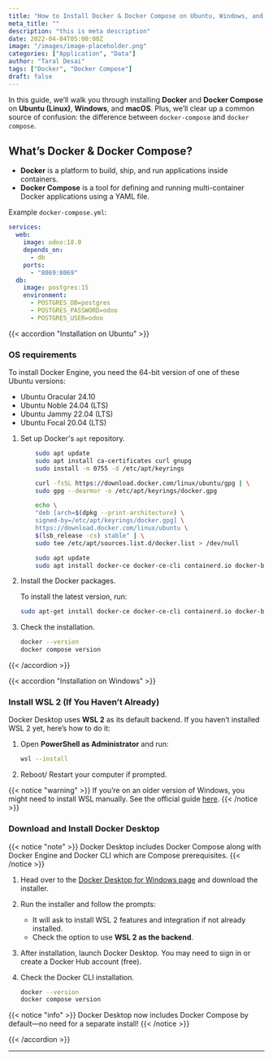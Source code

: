 ```yaml
---
title: "How to Install Docker & Docker Compose on Ubuntu, Windows, and macOS"
meta_title: ""
description: "this is meta description"
date: 2022-04-04T05:00:00Z
image: "/images/image-placeholder.png"
categories: ["Application", "Data"]
author: "Taral Desai"
tags: ["Docker", "Docker Compose"]
draft: false
---
```


In this guide, we’ll walk you through installing **Docker** and **Docker Compose** on **Ubuntu (Linux)**, **Windows**, and **macOS**. Plus, we’ll clear up a common source of confusion: the difference between `docker-compose` and `docker compose`.


## What’s Docker & Docker Compose?

- **Docker** is a platform to build, ship, and run applications inside containers.
- **Docker Compose** is a tool for defining and running multi-container Docker applications using a YAML file.

Example `docker-compose.yml`:

```yaml
services:
  web:
    image: odoo:18.0
    depends_on:
      - db
    ports:
      - "8069:8069"
  db:
    image: postgres:15
    environment:
      - POSTGRES_DB=postgres
      - POSTGRES_PASSWORD=odoo
      - POSTGRES_USER=odoo

```
{{< accordion "Installation on Ubuntu" >}}

### OS requirements

To install Docker Engine, you need the 64-bit version of one of these Ubuntu
versions:

- Ubuntu Oracular 24.10
- Ubuntu Noble 24.04 (LTS)
- Ubuntu Jammy 22.04 (LTS)
- Ubuntu Focal 20.04 (LTS)

1. Set up Docker's `apt` repository.

    ```bash
        sudo apt update
        sudo apt install ca-certificates curl gnupg
        sudo install -m 0755 -d /etc/apt/keyrings

        curl -fsSL https://download.docker.com/linux/ubuntu/gpg | \
        sudo gpg --dearmor -o /etc/apt/keyrings/docker.gpg

        echo \
        "deb [arch=$(dpkg --print-architecture) \
        signed-by=/etc/apt/keyrings/docker.gpg] \
        https://download.docker.com/linux/ubuntu \
        $(lsb_release -cs) stable" | \
        sudo tee /etc/apt/sources.list.d/docker.list > /dev/null

        sudo apt update
        sudo apt install docker-ce docker-ce-cli containerd.io docker-buildx-plugin docker-compose-plugin
    ```
2. Install the Docker packages.

    To install the latest version, run:
    ```bash
    sudo apt-get install docker-ce docker-ce-cli containerd.io docker-buildx-plugin docker-compose-plugin
    ```
3. Check the installation.

    ```bash
    docker --version
    docker compose version
    ```
{{< /accordion >}}

{{< accordion "Installation on Windows" >}}

### Install WSL 2 (If You Haven’t Already)

Docker Desktop uses **WSL 2** as its default backend. If you haven’t installed WSL 2 yet, here’s how to do it:

1. Open **PowerShell as Administrator** and run:

   ```bash
   wsl --install
   ```
2. Reboot/ Restart your computer if prompted.

{{< notice "warning" >}}
If you’re on an older version of Windows, you might need to install WSL manually. See the official guide <a href="https://learn.microsoft.com/en-us/windows/wsl/install" target="_blank">here</a>.
{{< /notice >}}



### Download and Install Docker Desktop

{{< notice "note" >}}
Docker Desktop includes Docker Compose along with Docker Engine and Docker CLI which are Compose prerequisites.
{{< /notice >}}

1. Head over to the [Docker Desktop for Windows page](https://www.docker.com/products/docker-desktop/) and download the installer.

2. Run the installer and follow the prompts:
   - It will ask to install WSL 2 features and integration if not already installed.
   - Check the option to use **WSL 2 as the backend**.

3. After installation, launch Docker Desktop. You may need to sign in or create a Docker Hub account (free).

4. Check the Docker CLI installation.

    ```bash
    docker --version
    docker compose version
    ```

{{< notice "info" >}}
Docker Desktop now includes Docker Compose by default—no need for a separate install!
{{< /notice >}}

{{< /accordion >}}

---